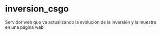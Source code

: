 # inversion_csgo
Servidor web que va actualizando la evolución de la inversión y la muestra en una página web 
